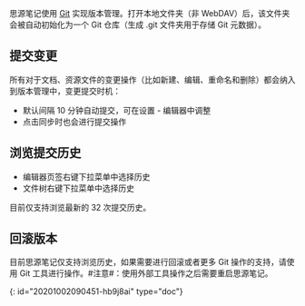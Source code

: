 思源笔记使用 [Git](https://git-scm.com/) 实现版本管理。打开本地文件夹（非 WebDAV）后，该文件夹会被自动初始化为一个 Git 仓库（生成 .git 文件夹用于存储 Git 元数据）。

## 提交变更

所有对于文档、资源文件的变更操作（比如新建、编辑、重命名和删除）都会纳入到版本管理中，变更提交时机：

* 默认间隔 10 分钟自动提交，可在设置 - 编辑器中调整
* 点击同步时也会进行提交操作

## 浏览提交历史

* 编辑器页签右键下拉菜单中选择历史
* 文件树右键下拉菜单中选择历史

目前仅支持浏览最新的 32 次提交历史。

## 回滚版本

目前思源笔记仅支持浏览历史，如果需要进行回滚或者更多 Git 操作的支持，请使用 Git 工具进行操作。#注意#：使用外部工具操作之后需要重启思源笔记。



{: id="20201002090451-hb9j8ai" type="doc"}
